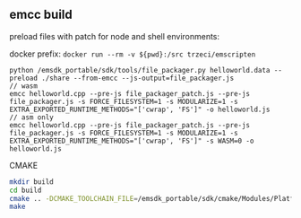 ## emcc build

preload files with patch for node and shell environments:

docker prefix: `docker run --rm -v ${pwd}:/src trzeci/emscripten`
```
python /emsdk_portable/sdk/tools/file_packager.py helloworld.data --preload ./share --from-emcc --js-output=file_packager.js
// wasm
emcc helloworld.cpp --pre-js file_packager_patch.js --pre-js file_packager.js -s FORCE_FILESYSTEM=1 -s MODULARIZE=1 -s EXTRA_EXPORTED_RUNTIME_METHODS="['cwrap', 'FS']" -o helloworld.js
// asm only 
emcc helloworld.cpp --pre-js file_packager_patch.js --pre-js file_packager.js -s FORCE_FILESYSTEM=1 -s MODULARIZE=1 -s EXTRA_EXPORTED_RUNTIME_METHODS="['cwrap', 'FS']" -s WASM=0 -o helloworld.js
```

CMAKE
```bash
mkdir build
cd build
cmake .. -DCMAKE_TOOLCHAIN_FILE=/emsdk_portable/sdk/cmake/Modules/Platform/Emscripten.cmake
make
```
